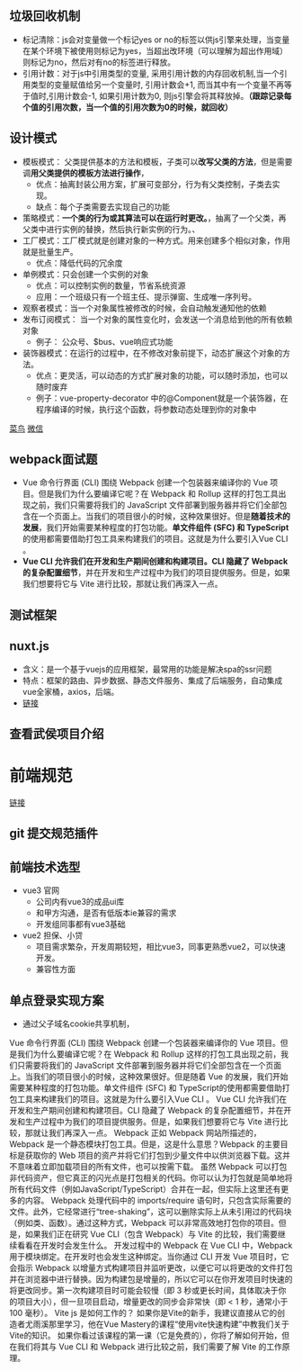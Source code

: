 ## 垃圾回收机制
  - 标记清除：js会对变量做一个标记yes or no的标签以供js引擎来处理，当变量在某个环境下被使用则标记为yes，当超出改环境（可以理解为超出作用域）则标记为no，然后对有no的标签进行释放。
  - 引用计数：对于js中引用类型的变量, 采用引用计数的内存回收机制,当一个引用类型的变量赋值给另一个变量时, 引用计数会+1, 而当其中有一个变量不再等于值时,引用计数会-1, 如果引用计数为0, 则js引擎会将其释放掉。**（跟踪记录每个值的引用次数，当一个值的引用次数为0的时候，就回收）**

## 设计模式
  - 模板模式： 父类提供基本的方法和模板，子类可以**改写父类的方法**，但是需要调**用父类提供的模板方法进行操作**，
    - 优点：抽离封装公用方案，扩展可变部分，行为有父类控制，子类去实现。
    - 缺点：每个子类需要去实现自己的功能
  - 策略模式：**一个类的行为或其算法可以在运行时更改。**，抽离了一个父类，再父类中进行实例的替换，然后执行新实例的行为。、
  - 工厂模式：工厂模式就是创建对象的一种方式。用来创建多个相似对象，作用就是批量生产。
    - 优点：降低代码的冗余度
  - 单例模式：只会创建一个实例的对象
    - 优点：可以控制实例的数量，节省系统资源
    - 应用：一个班级只有一个班主任、提示弹窗、生成唯一序列号。
  - 观察者模式：当一个对象属性被修改的时候，会自动触发通知他的依赖
  - 发布订阅模式： 当一个对象的属性变化时，会发送一个消息给到他的所有依赖对象
    - 例子： 公众号、$bus、vue响应式功能
  - 装饰器模式：在运行的过程中，在不修改对象前提下，动态扩展这个对象的方法。
    - 优点：更灵活，可以动态的方式扩展对象的功能，可以随时添加，也可以随时废弃
    - 例子：vue-property-decorator 中的@Component就是一个装饰器，在程序编译的时候，执行这个函数，将参数动态处理到你的对象中

[菜鸟](https://www.runoob.com/design-pattern/decorator-pattern.html)
[微信](https://mp.weixin.qq.com/s/n3vsRQZPe0j5oIOk3umj7A)

## webpack面试题
- Vue 命令行界面 (CLI) 围绕 Webpack 创建一个包装器来编译你的 Vue 项目。但是我们为什么要编译它呢？在 Webpack 和 Rollup 这样的打包工具出现之前，我们只需要将我们的 JavaScript 文件部署到服务器并将它们全部包含在一个页面上。当我们的项目很小的时候，这种效果很好。但是**随着技术的发展**，我们开始需要某种程度的打包功能。**单文件组件 (SFC) 和 TypeScript**的使用都需要借助打包工具来构建我们的项目。这就是为什么要引入Vue CLI 。
- **Vue CLI 允许我们在开发和生产期间创建和构建项目。CLI 隐藏了 Webpack 的复杂配置细节**，并在开发和生产过程中为我们的项目提供服务。但是，如果我们想要将它与 Vite 进行比较，那就让我们再深入一点。


## 测试框架

## nuxt.js
  - 含义：是一个基于vuejs的应用框架，最常用的功能是解决spa的ssr问题
  - 特点：框架的路由、异步数据、静态文件服务、集成了后端服务，自动集成vue全家桶，axios，后端。
  - [链接](https://www.nuxtjs.cn/)

## 查看武侯项目介绍

# 前端规范
[链接](https://juejin.cn/post/6996848077340426270)
## git 提交规范插件

## 前端技术选型
  - vue3 官网
    - 公司内有vue3的成品ui库
    - 和甲方沟通，是否有低版本ie兼容的需求
    - 开发组同事都有vue3基础
  - vue2 担保、小贷
    - 项目需求繁杂，开发周期较短，相比vue3，同事更熟悉vue2，可以快速开发。
    - 兼容性方面

## 单点登录实现方案
  - 通过父子域名cookie共享机制，

Vue 命令行界面 (CLI) 围绕 Webpack 创建一个包装器来编译你的 Vue 项目。但是我们为什么要编译它呢？在 Webpack 和 Rollup 这样的打包工具出现之前，我们只需要将我们的 JavaScript 文件部署到服务器并将它们全部包含在一个页面上。当我们的项目很小的时候，这种效果很好。但是随着 Vue 的发展，我们开始需要某种程度的打包功能。单文件组件 (SFC) 和 TypeScript的使用都需要借助打包工具来构建我们的项目。这就是为什么要引入Vue CLI 。
Vue CLI 允许我们在开发和生产期间创建和构建项目。CLI 隐藏了 Webpack 的复杂配置细节，并在开发和生产过程中为我们的项目提供服务。但是，如果我们想要将它与 Vite 进行比较，那就让我们再深入一点。
Webpack
正如 Webpack 网站所描述的，Webpack 是一个静态模块打包工具。但是，这是什么意思？Webpack 的主要目标是获取你的 Web 项目的资产并将它们打包到少量文件中以供浏览器下载。这并不意味着立即加载项目的所有文件，也可以按需下载。
虽然 Webpack 可以打包非代码资产，但它真正的闪光点是打包相关的代码。你可以认为打包就是简单地将所有代码文件（例如JavaScript/TypeScript）合并在一起，但实际上这里还有更多的内容。
Webpack 处理代码中的 imports/require 语句时，只包含实际需要的文件。此外，它经常进行“tree-shaking”，这可以删除实际上从未引用过的代码块（例如类、函数）。通过这种方式，Webpack 可以非常高效地打包你的项目。但是，如果我们正在研究 Vue CLI（包含 Webpack）与 Vite 的比较，我们需要继续看看在开发时会发生什么。
开发过程中的 Webpack
在 Vue CLI 中，Webpack 用于模块绑定。在开发时也会发生这种绑定。当你通过 CLI 开发 Vue 项目时，它会指示 Webpack 以增量方式构建项目并监听更改，以便它可以将更改的文件打包并在浏览器中进行替换。因为构建包是增量的，所以它可以在你开发项目时快速的将更改同步。第一次构建项目时可能会较慢（即 3 秒或更长时间，具体取决于你的项目大小），但一旦项目启动，增量更改的同步会非常快（即 < 1 秒，通常小于 100 毫秒）。
Vite js 是如何工作的？
如果你是Vite的新手，我建议直接从它的创造者尤雨溪那里学习，他在Vue Mastery的课程“使用vite快速构建”中教我们关于Vite的知识。
如果你看过该课程的第一课（它是免费的），你将了解如何开始，但在我们将其与 Vue CLI 和 Webpack 进行比较之前，我们需要了解 Vite 的工作原理。

